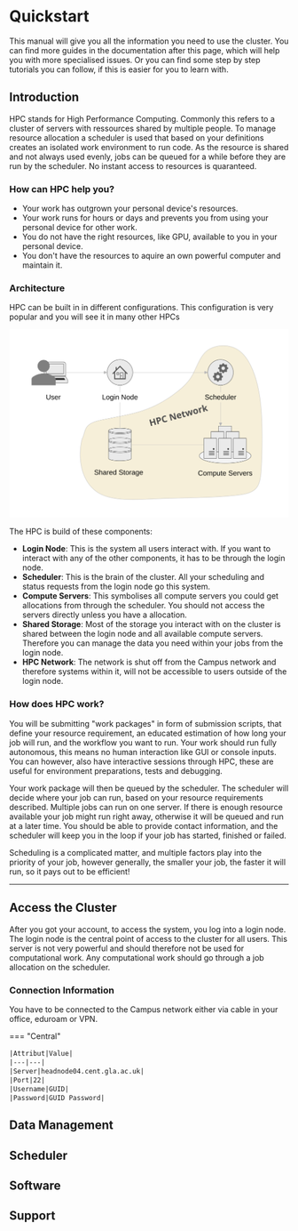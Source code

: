 # Quickstart
This manual will give you all the information you need to use the cluster. You can find more guides in the documentation after this page, which will help you with more specialised issues. Or you can find some step by step tutorials you can follow, if this is easier for you to learn with.

## Introduction
HPC stands for High Performance Computing. Commonly this refers to a cluster of servers with ressources shared by multiple people. To manage resource allocation a scheduler is used that based on your definitions creates an isolated work environment to run code. As the resource is shared and not always used evenly, jobs can be queued for a while before they are run by the scheduler. No instant access to resources is quaranteed.

### How can HPC help you?
- Your work has outgrown your personal device's resources.
- Your work runs for hours or days and prevents you from using your personal device for other work.
- You do not have the right resources, like GPU, available to you in your personal device.
- You don't have the resources to aquire an own powerful computer and maintain it.

### Architecture
HPC can be built in in different configurations. This configuration is very popular and you will see it in many other HPCs

![Architecture Diagram](assets/quickstart_imgs/architecture.svg)

The HPC is build of these components:

- **Login Node**: This is the system all users interact with. If you want to interact with any of the other components, it has to be through the login node.
- **Scheduler**: This is the brain of the cluster. All your scheduling and status requests from the login node go this system. 
- **Compute Servers**: This symbolises all compute servers you could get allocations from through the scheduler. You should not access the servers directly unless you have a allocation. 
- **Shared Storage**: Most of the storage you interact with on the cluster is shared between the login node and all available compute servers. Therefore you can manage the data you need within your jobs from the login node.
- **HPC Network**: The network is shut off from the Campus network and therefore systems within it, will not be accessible to users outside of the login node.

### How does HPC work?
You will be submitting "work packages" in form of submission scripts, that define your resource requirement, an educated estimation of how long your job will run, and the workflow you want to run. Your work should run fully autonomous, this means no human interaction like GUI or console inputs. You can however, also have interactive sessions through HPC, these are useful for environment preparations, tests and debugging. 

Your work package will then be queued by the scheduler. The scheduler will decide where your job can run, based on your resource requirements described. Multiple jobs can run on one server. If there is enough resource available your job might run right away, otherwise it will be queued and run at a later time. You should be able to provide contact information, and the scheduler will keep you in the loop if your job has started, finished or failed. 

Scheduling is a complicated matter, and multiple factors play into the priority of your job, however generally, the smaller your job, the faster it will run, so it pays out to be efficient!

---

## Access the Cluster
After you got your account, to access the system, you log into a login node. The login node is the central point of access to the cluster for all users. This server is not very powerful and should therefore not be used for computational work. Any computational work should go through a job allocation on the scheduler.

### Connection Information
You have to be connected to the Campus network either via cable in your office, eduroam or VPN.

=== "Central"

    |Attribut|Value|
    |---|---|
    |Server|headnode04.cent.gla.ac.uk|
    |Port|22|
    |Username|GUID|
    |Password|GUID Password|

## Data Management

## Scheduler

## Software

## Support